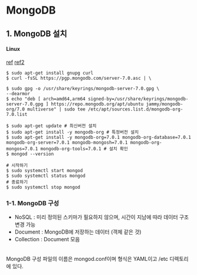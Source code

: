 # MongoDB

## 1. MongoDB 설치

#### Linux

[ref](https://jjeongil.tistory.com/2031)
[ref2](https://www.mongodb.com/docs/manual/tutorial/install-mongodb-on-ubuntu/#std-label-install-mdb-community-ubuntu)

    $ sudo apt-get install gnupg curl
    $ curl -fsSL https://pgp.mongodb.com/server-7.0.asc | \

    $ sudo gpg -o /usr/share/keyrings/mongodb-server-7.0.gpg \
    --dearmor
    $ echo "deb [ arch=amd64,arm64 signed-by=/usr/share/keyrings/mongodb-server-7.0.gpg ] https://repo.mongodb.org/apt/ubuntu jammy/mongodb-org/7.0 multiverse" | sudo tee /etc/apt/sources.list.d/mongodb-org-7.0.list

    $ sudo apt-get update # 최신버전 설치
    $ sudo apt-get install -y mongodb-org # 특정버전 설치
    $ sudo apt-get install -y mongodb-org=7.0.1 mongodb-org-database=7.0.1 mongodb-org-server=7.0.1 mongodb-mongosh=7.0.1 mongodb-org-mongos=7.0.1 mongodb-org-tools=7.0.1 # 설치 확인
    $ mongod --version

    # 시작하기
    $ sudo systemctl start mongod
    $ sudo systemctl status mongod
    # 종료하기
    $ sudo systemctl stop mongod

### 1-1. MongoDB 구성

-   NoSQL : 미리 정의된 스키마가 필요하지 않으며, 시간이 지남에 따라 데이터 구조 변경 가능
-   Document : MongoDB에 저장하는 데이터 (객체 같은 것)
-   Collection : Document 모음

######

MongoDB 구성 파일의 이름은 mongod.conf이며 형식은 YAML이고 /etc 디렉토리에 있다.
